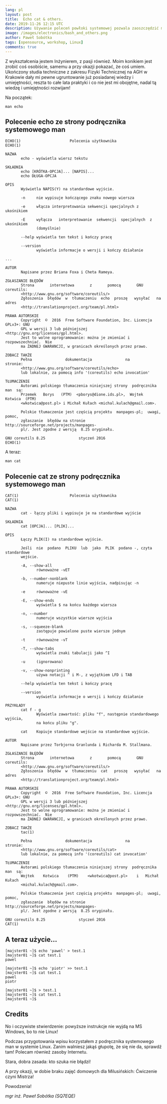 ```yaml
---
lang: pl
layout: post
title:  Echo cat & others.
date: 2019-11-26 12:15 UTC 
description: Używanie poleceń powłoki systemowej pozwala zaoszczędzić mnóstwo czasu. Przykładem takich poleceń są przekierowania > oraz >> . W krótkim materiale właśnie o tych przekierowaniach. 
image: /images/electronics/bash_and_others.png
author: Paweł Sobótka
tags: [opensource, workshop, Linux]
comments: true
---
```

Z wykształcenia jestem Inżynierem, z pasji również. Moim konikiem jest zrobić coś osobiście, samemu a przy okazji pokazać, że coś umiem. Ukończony studia techniczne z zakresu Fizyki Technicznej na AGH w Krakowie dały mi pewne ugruntowanie już posiadanej wiedzy i umiejętności, reszta to całe lata praktyki i co nie jest mi obojętne, nadal tą wiedzę i umiejętności rozwijam!

Na początek: 
```
man echo 
```

## Polecenie echo ze strony podręcznika systemowego man

```
ECHO(1)                      Polecenia użytkownika                     ECHO(1)

NAZWA
       echo - wyświetla wiersz tekstu

SKŁADNIA
       echo [KRÓTKA-OPCJA]... [NAPIS]...
       echo DŁUGA-OPCJA

OPIS
       Wyświetla NAPIS(Y) na standardowe wyjście.

       -n     nie wypisuje kończącego znaku nowego wiersza

       -e     włącza interpretowania sekwencji specjalnych z ukośnikiem

       -E     wyłącza   interpretowanie  sekwencji  specjalnych  z  ukośnikiem
              (domyślnie)

       --help wyświetla ten tekst i kończy pracę

       --version
              wyświetla informacje o wersji i kończy działanie

...

AUTOR
       Napisane przez Briana Foxa i Cheta Rameya.

ZGŁASZANIE BŁĘDÓW
       Strona       internetowa       z       pomocą       GNU      coreutils:
       <http://www.gnu.org/software/coreutils/>
       Zgłoszenia  błędów  w  tłumaczeniu  echo  proszę   wysyłać   na   adres
       <http://translationproject.org/team/pl.html>

PRAWA AUTORSKIE
       Copyright  ©  2016  Free Software Foundation, Inc. Licencja GPLv3+: GNU
       GPL w wersji 3 lub późniejszej <http://gnu.org/licenses/gpl.html>.
       Jest to wolne oprogramowanie: można je zmieniać i rozpowszechniać.  Nie
       ma ŻADNEJ GWARANCJI, w granicach określonych przez prawo.

ZOBACZ TAKŻE
       Pełna               dokumentacja               na              stronie:
       <http://www.gnu.org/software/coreutils/echo>
       lub lokalnie, za pomocą info '(coreutils) echo invocation'

TŁUMACZENIE
       Autorami polskiego tłumaczenia niniejszej strony  podręcznika  man  są:
       Przemek   Borys   (PTM)  <pborys@dione.ids.pl>,  Wojtek  Kotwica  (PTM)
       <wkotwica@post.pl> i Michał Kułach <michal.kulach@gmail.com>.

       Polskie tłumaczenie jest częścią projektu  manpages-pl;  uwagi,  pomoc,
       zgłaszanie  błędów na stronie http://sourceforge.net/projects/manpages-
       pl/. Jest zgodne z wersją  8.25 oryginału.

GNU coreutils 8.25               styczeń 2016                          ECHO(1)

```

A teraz:

```
man cat
```

## Polecenie cat ze strony podręcznika systemowego man

```
CAT(1)                       Polecenia użytkownika                      CAT(1)

NAZWA
       cat - łączy pliki i wypisuje je na standardowe wyjście

SKŁADNIA
       cat [OPCJA]... [PLIK]...

OPIS
       Łączy PLIK(I) na standardowe wyjście.

       Jeśli  nie  podano  PLIKU  lub  jako  PLIK  podano -, czyta standardowe
       wejście.

       -A, --show-all
              równoważne -vET

       -b, --number-nonblank
              numeruje niepuste linie wyjścia, nadpisując -n

       -e     równoważne -vE

       -E, --show-ends
              wyświetla $ na końcu każdego wiersza

       -n, --number
              numeruje wszystkie wiersze wyjścia

       -s, --squeeze-blank
              zastępuje powielone puste wiersze jednym

       -t     równoważne -vT

       -T, --show-tabs
              wyświetla znaki tabulacji jako ^I

       -u     (ignorowana)

       -v, --show-nonprinting
              używa notacji ^ i M-, z wyjątkiem LFD i TAB

       --help wyświetla ten tekst i kończy pracę

       --version
              wyświetla informacje o wersji i kończy działanie

PRZYKŁADY
       cat f - g
              Wyświetla zawartość: pliku "f", następnie standardowego wyjścia,
              na końcu pliku "g".

       cat    Kopiuje standardowe wejście na standardowe wyjście.

AUTOR
       Napisane przez Torbjorna Granlunda i Richarda M. Stallmana.

ZGŁASZANIE BŁĘDÓW
       Strona       internetowa       z       pomocą       GNU      coreutils:
       <http://www.gnu.org/software/coreutils/>
       Zgłoszenia  błędów  w  tłumaczeniu  cat   proszę   wysyłać   na   adres
       <http://translationproject.org/team/pl.html>

PRAWA AUTORSKIE
       Copyright  ©  2016  Free Software Foundation, Inc. Licencja GPLv3+: GNU
       GPL w wersji 3 lub późniejszej <http://gnu.org/licenses/gpl.html>.
       Jest to wolne oprogramowanie: można je zmieniać i rozpowszechniać.  Nie
       ma ŻADNEJ GWARANCJI, w granicach określonych przez prawo.

ZOBACZ TAKŻE
       tac(1)

       Pełna               dokumentacja               na              stronie:
       <http://www.gnu.org/software/coreutils/cat>
       lub lokalnie, za pomocą info '(coreutils) cat invocation'

TŁUMACZENIE
       Autorami polskiego tłumaczenia niniejszej strony  podręcznika  man  są:
       Wojtek    Kotwica    (PTM)    <wkotwica@post.pl>    i   Michał   Kułach
       <michal.kulach@gmail.com>.

       Polskie tłumaczenie jest częścią projektu  manpages-pl;  uwagi,  pomoc,
       zgłaszanie  błędów na stronie http://sourceforge.net/projects/manpages-
       pl/. Jest zgodne z wersją  8.25 oryginału.

GNU coreutils 8.25               styczeń 2016                           CAT(1)
```

## A teraz użycie...

```
[majster01 ~]$ echo 'pawel' > test.1
[majster01 ~]$ cat test.1
pawel
```

```
[majster01 ~]$ echo 'piotr' >> test.1
[majster01 ~]$ cat test.1
pawel
piotr
```

```
[majster01 ~]$ > test.1
[majster01 ~]$ cat test.1
[majster01 ~]$
```

## Credits

No i oczywiste stwierdzenie: powyższe instrukcje nie wyjdą na MS Windows, bo to nie Linux!

Podczas przygotowania wpisu korzystałem z podręcznika systemowego man w systemie Linux. Zanim walniesz jakąś głupotę, że się nie da, sprawdź tam! Polecam również zasoby Internetu. 

Stara, dobra zasada: kto szuka nie błądzi! 

A przy okazji, w dobie braku zajęć domowych dla Milusińskich: Ćwiczenie czyni Mistrza!

Powodzenia!

_mgr inż. Paweł Sobótka (SQ7EQE)_ 
